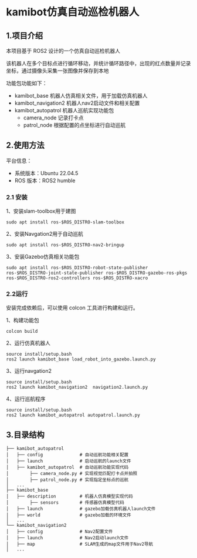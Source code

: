 # kamibot仿真自动巡检机器人

## 1.项目介绍
本项目基于 ROS2 设计的一个仿真自动巡检机器人

该机器人在多个目标点进行循环移动，并统计循环路径中，出现的红点数量并记录坐标，通过摄像头采集一张图像并保存到本地

功能包功能如下：
- kamibot_base 机器人仿真相关文件，用于加载仿真机器人
- kamibot_navigation2 机器人nav2启动文件和相关配置
- kamibot_autopatrol 机器人巡航实现功能包
  - camera_node 记录打卡点
  - patrol_node 根据配置的点坐标进行自动巡航

## 2.使用方法

平台信息：
- 系统版本：Ubuntu 22.04.5
- ROS 版本：ROS2 humble

### 2.1 安装

1、安装slam-toolbox用于建图
```shell
sudo apt install ros-$ROS_DISTRO-slam-toolbox
```

2、安装Navgation2用于自动巡航
```shell
sudo apt install ros-$ROS_DISTRO-nav2-bringup
```

3、安装Gazebo仿真相关功能包
```shell
sudo apt install ros-$ROS_DISTRO-robot-state-publisher  ros-$ROS_DISTRO-joint-state-publisher ros-$ROS_DISTRO-gazebo-ros-pkgs ros-$ROS_DISTRO-ros2-controllers ros-$ROS_DISTRO-xacro
```

### 2.2运行

安装完成依赖后，可以使用 colcon 工具进行构建和运行。

1、构建功能包

```shell
colcon build
```

2、运行仿真机器人
```shell
source install/setup.bash
ros2 launch kamibot_base load_robot_into_gazebo.launch.py
```

3、运行navgation2
```shell
source install/setup.bash
ros2 launch kamibot_navigation2  navigation2.launch.py
```

4、运行巡航程序
```shell
source install/setup.bash
ros2 launch kamibot_autopatrol autopatrol.launch.py
```

## 3.目录结构
```shell
├── kamibot_autopatrol
│   ├── config              # 自动巡航功能相关配置
│   ├── launch              # 启动巡航的launch文件
│   ├── kamibot_autopatrol  # 自动巡航功能实现代码
│        ├── camera_node.py # 实现视觉匹配打卡点并拍照
│        ├── patrol_node.py # 实现指定坐标点的巡航
│   ...
├── kamibot_base
│   ├── description         # 机器人仿真模型实现代码
│        ├── sensors        # 传感器仿真模型代码
│   ├── launch              # gazebo加载仿真机器人launch文件
│   ├── world               # gazebo加载的环境文件
│   ...
└── kamibot_navigation2
│   ├── config              # Nav2配置文件
│   ├── launch              # Nav2启动launch文件
│   ├── map                 # SLAM生成的map文件用于Nav2导航
│   ...
```